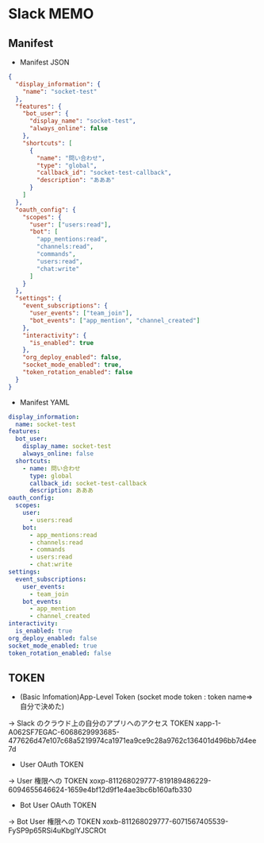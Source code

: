 # Slack MEMO

## Manifest

- Manifest JSON

```json
{
  "display_information": {
    "name": "socket-test"
  },
  "features": {
    "bot_user": {
      "display_name": "socket-test",
      "always_online": false
    },
    "shortcuts": [
      {
        "name": "問い合わせ",
        "type": "global",
        "callback_id": "socket-test-callback",
        "description": "あああ"
      }
    ]
  },
  "oauth_config": {
    "scopes": {
      "user": ["users:read"],
      "bot": [
        "app_mentions:read",
        "channels:read",
        "commands",
        "users:read",
        "chat:write"
      ]
    }
  },
  "settings": {
    "event_subscriptions": {
      "user_events": ["team_join"],
      "bot_events": ["app_mention", "channel_created"]
    },
    "interactivity": {
      "is_enabled": true
    },
    "org_deploy_enabled": false,
    "socket_mode_enabled": true,
    "token_rotation_enabled": false
  }
}
```

- Manifest YAML

```yaml
display_information:
  name: socket-test
features:
  bot_user:
    display_name: socket-test
    always_online: false
  shortcuts:
    - name: 問い合わせ
      type: global
      callback_id: socket-test-callback
      description: あああ
oauth_config:
  scopes:
    user:
      - users:read
    bot:
      - app_mentions:read
      - channels:read
      - commands
      - users:read
      - chat:write
settings:
  event_subscriptions:
    user_events:
      - team_join
    bot_events:
      - app_mention
      - channel_created
interactivity:
  is_enabled: true
org_deploy_enabled: false
socket_mode_enabled: true
token_rotation_enabled: false
```

## TOKEN

- (Basic Infomation)App-Level Token (socket mode token : token name=>自分で決めた)

-> Slack のクラウド上の自分のアプリへのアクセス TOKEN
xapp-1-A062SF7EGAC-6068629993685-477626d47e107c68a5219974ca1971ea9ce9c28a9762c136401d496bb7d4ee7d

- User OAuth TOKEN

-> User 権限への TOKEN
xoxp-811268029777-819189486229-6094655646624-1659e4bf12d9f1e4ae3bc6b160afb330

- Bot User OAuth TOKEN

-> Bot User 権限への TOKEN
xoxb-811268029777-6071567405539-FySP9p65RSi4uKbgIYJSCROt
